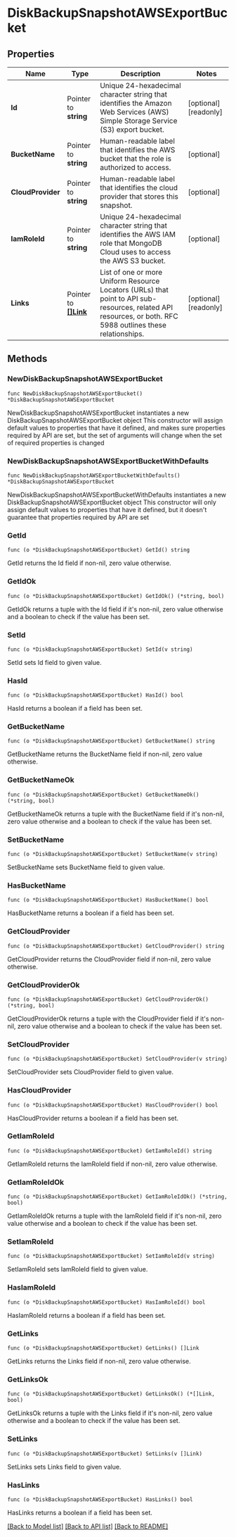 # DiskBackupSnapshotAWSExportBucket

## Properties

Name | Type | Description | Notes
------------ | ------------- | ------------- | -------------
**Id** | Pointer to **string** | Unique 24-hexadecimal character string that identifies the Amazon Web Services (AWS) Simple Storage Service (S3) export bucket. | [optional] [readonly] 
**BucketName** | Pointer to **string** | Human-readable label that identifies the AWS bucket that the role is authorized to access. | [optional] 
**CloudProvider** | Pointer to **string** | Human-readable label that identifies the cloud provider that stores this snapshot. | [optional] 
**IamRoleId** | Pointer to **string** | Unique 24-hexadecimal character string that identifies the AWS IAM role that MongoDB Cloud uses to access the AWS S3 bucket. | [optional] 
**Links** | Pointer to [**[]Link**](Link.md) | List of one or more Uniform Resource Locators (URLs) that point to API sub-resources, related API resources, or both. RFC 5988 outlines these relationships. | [optional] [readonly] 

## Methods

### NewDiskBackupSnapshotAWSExportBucket

`func NewDiskBackupSnapshotAWSExportBucket() *DiskBackupSnapshotAWSExportBucket`

NewDiskBackupSnapshotAWSExportBucket instantiates a new DiskBackupSnapshotAWSExportBucket object
This constructor will assign default values to properties that have it defined,
and makes sure properties required by API are set, but the set of arguments
will change when the set of required properties is changed

### NewDiskBackupSnapshotAWSExportBucketWithDefaults

`func NewDiskBackupSnapshotAWSExportBucketWithDefaults() *DiskBackupSnapshotAWSExportBucket`

NewDiskBackupSnapshotAWSExportBucketWithDefaults instantiates a new DiskBackupSnapshotAWSExportBucket object
This constructor will only assign default values to properties that have it defined,
but it doesn't guarantee that properties required by API are set

### GetId

`func (o *DiskBackupSnapshotAWSExportBucket) GetId() string`

GetId returns the Id field if non-nil, zero value otherwise.

### GetIdOk

`func (o *DiskBackupSnapshotAWSExportBucket) GetIdOk() (*string, bool)`

GetIdOk returns a tuple with the Id field if it's non-nil, zero value otherwise
and a boolean to check if the value has been set.

### SetId

`func (o *DiskBackupSnapshotAWSExportBucket) SetId(v string)`

SetId sets Id field to given value.

### HasId

`func (o *DiskBackupSnapshotAWSExportBucket) HasId() bool`

HasId returns a boolean if a field has been set.
### GetBucketName

`func (o *DiskBackupSnapshotAWSExportBucket) GetBucketName() string`

GetBucketName returns the BucketName field if non-nil, zero value otherwise.

### GetBucketNameOk

`func (o *DiskBackupSnapshotAWSExportBucket) GetBucketNameOk() (*string, bool)`

GetBucketNameOk returns a tuple with the BucketName field if it's non-nil, zero value otherwise
and a boolean to check if the value has been set.

### SetBucketName

`func (o *DiskBackupSnapshotAWSExportBucket) SetBucketName(v string)`

SetBucketName sets BucketName field to given value.

### HasBucketName

`func (o *DiskBackupSnapshotAWSExportBucket) HasBucketName() bool`

HasBucketName returns a boolean if a field has been set.
### GetCloudProvider

`func (o *DiskBackupSnapshotAWSExportBucket) GetCloudProvider() string`

GetCloudProvider returns the CloudProvider field if non-nil, zero value otherwise.

### GetCloudProviderOk

`func (o *DiskBackupSnapshotAWSExportBucket) GetCloudProviderOk() (*string, bool)`

GetCloudProviderOk returns a tuple with the CloudProvider field if it's non-nil, zero value otherwise
and a boolean to check if the value has been set.

### SetCloudProvider

`func (o *DiskBackupSnapshotAWSExportBucket) SetCloudProvider(v string)`

SetCloudProvider sets CloudProvider field to given value.

### HasCloudProvider

`func (o *DiskBackupSnapshotAWSExportBucket) HasCloudProvider() bool`

HasCloudProvider returns a boolean if a field has been set.
### GetIamRoleId

`func (o *DiskBackupSnapshotAWSExportBucket) GetIamRoleId() string`

GetIamRoleId returns the IamRoleId field if non-nil, zero value otherwise.

### GetIamRoleIdOk

`func (o *DiskBackupSnapshotAWSExportBucket) GetIamRoleIdOk() (*string, bool)`

GetIamRoleIdOk returns a tuple with the IamRoleId field if it's non-nil, zero value otherwise
and a boolean to check if the value has been set.

### SetIamRoleId

`func (o *DiskBackupSnapshotAWSExportBucket) SetIamRoleId(v string)`

SetIamRoleId sets IamRoleId field to given value.

### HasIamRoleId

`func (o *DiskBackupSnapshotAWSExportBucket) HasIamRoleId() bool`

HasIamRoleId returns a boolean if a field has been set.
### GetLinks

`func (o *DiskBackupSnapshotAWSExportBucket) GetLinks() []Link`

GetLinks returns the Links field if non-nil, zero value otherwise.

### GetLinksOk

`func (o *DiskBackupSnapshotAWSExportBucket) GetLinksOk() (*[]Link, bool)`

GetLinksOk returns a tuple with the Links field if it's non-nil, zero value otherwise
and a boolean to check if the value has been set.

### SetLinks

`func (o *DiskBackupSnapshotAWSExportBucket) SetLinks(v []Link)`

SetLinks sets Links field to given value.

### HasLinks

`func (o *DiskBackupSnapshotAWSExportBucket) HasLinks() bool`

HasLinks returns a boolean if a field has been set.

[[Back to Model list]](../README.md#documentation-for-models) [[Back to API list]](../README.md#documentation-for-api-endpoints) [[Back to README]](../README.md)


